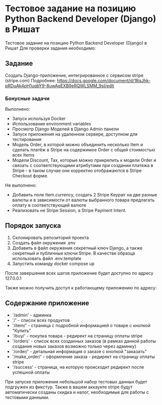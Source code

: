 # Тестовое задание на позицию Python Backend Developer (Django) в Ришат

Тестовое задание на позицию Python Backend Developer (Django) в Ришат
Для проверки задания необходимо:

## Задание

Создать Django-приложение, интегрированное с сервисом stripe (stripe.com)
Подробнее: https://docs.google.com/document/d/1RqJhk-pRDuAk4pH1uqbY9-8uwAqEXB9eRQWLSMM_9sI/edit

### Бонусные задачи
Выполнено:
- Запуск используя Docker
- Использование environment variables
- Просмотр Django Моделей в Django Admin панели
- Запуск приложения на удаленном сервере, доступном для тестирования
- Модель Order, в которой можно объединить несколько Item и сделать платёж в Stripe на содержимое Order c общей стоимостью всех Items
- Модели Discount, Tax, которые можно прикрепить к модели Order и связать с соответствующими атрибутами при создании платежа в Stripe - в таком случае они корректно отображаются в Stripe Checkout форме. 

Не выполнено:
- Добавить поле Item.currency, создать 2 Stripe Keypair на две разные валюты и в зависимости от валюты выбранного товара предлагать оплату в соответствующей валюте
- Реализовать не Stripe Session, а Stripe Payment Intent.

## Порядок запуска

1. Склонировать репозиторий проекта
2. Создать файл окружения .env
3. Добавить в файл окружения секретный ключ Django, а также секретный и публичные ключи Stripe. В качестве образца использовать файл .env.template
4. Запустить команду docker compose up

После завершения всех шагов приложение будет доступно по адресу 127.0.0.1

Также можно получить доступ к работающему приложению по адресу: 

## Содержание приложение

- '/admin' - админка
- '/' - список всех продуктов
- '/item/<id>' - страница с подробной информацией о товаре с кнопкой "Купить"
- '/buy/<id>' - покупка товара - редирект на страницу оплаты stripe
- '/orders' - список всех созданных заказов (в рамках данной работы создание новых заказов возможно только через админку)
- '/order/<id>' - детальная информация о заказе с кнопкой "заказать"
- '/make_order/<id>' - оформление заказа - редирект на страницу оплаты stripe
- '/success' - страница, на которую происходит редирект после успешной оплаты

При запуске приложения небольшой набор тестовых данных будет подгружен из фикстур. 
Также в вашем аккаунте stripe будут автоматически созданы скидка и налог, необходимые для работы с тестовыми данными.

